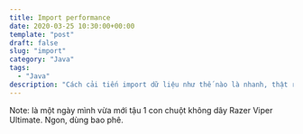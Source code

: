 ```yaml
---
title: Import performance
date: 2020-03-25 10:30:00+00:00
template: "post"
draft: false
slug: "import"
category: "Java"
tags:
  - "Java"
description: "Cách cải tiến import dữ liệu như thế nào là nhanh, thật ra bài này mình ghi chú lại là mình vừa mới mua 1 con chuột không dây hiệu Razer Viper Ultimate. Cảm nhận 1 ngày đầu tiên dùng chuột này là bao phê. Ngon thật."
---
```


















Note: là một ngày mình vừa mới tậu 1 con chuột không dây Razer Viper Ultimate. Ngon, dùng bao phê.